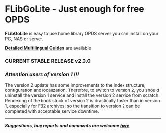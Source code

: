 FLibGoLite - Just enough for free OPDS 
===

__FLibGoLite__ is easy to use home library OPDS server you can install on your PC, NAS or server.  

__[Detailed Multilingual Guides](https://vinser.github.io/flibgolite-docs/)__ are available  
### CURRENT STABLE RELEASE v2.0.0

### *Attention users of version 1 !!!*   
The version 2 update has some improvements to the index structure, configuration and localization. Therefore, to switch to version 2, you should uninstall the version 1 service and install the version 2 service from scratch. Rendexing of the book stock of version 2 is drastically faster than in version 1, especially for FB2 archives, so the transition to version 2 can be completed with acceptable service downtime.

---
___*Suggestions, bug reports and comments are welcome [here](https://github.com/vinser/flibgolite/issues)*___

   


